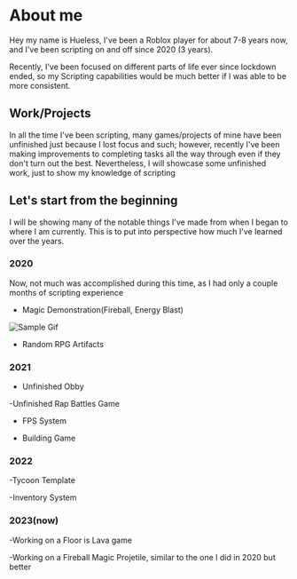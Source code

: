 # About me  

Hey my name is Hueless, I've been a Roblox player for about 7-8 years now, and I've been scripting on and off since 2020 (3 years).  

Recently, I've been focused on different parts of life ever since lockdown ended, so my Scripting capabilities would be much better if I was able to be more consistent. 

## Work/Projects  

In all the time I've been scripting, many games/projects of mine have been unfinished just because I lost focus and such; however, recently I've been making improvements to completing tasks all the way through even if they don't turn out the best. Nevertheless, I will showcase some unfinished work, just to show my knowledge of scripting

## Let's start from the beginning  

I will be showing many of the notable things I've made from when I began to where I am currently. This is to put into perspective how much I've learned over the years.  

### 2020  

Now, not much was accomplished during this time, as I had only a couple months of scripting experience  

- Magic Demonstration(Fireball, Energy Blast)  


![Sample Gif](e3e6da03ac5a15ece32c7b9c5c4947d5.gif) 

- Random RPG Artifacts

### 2021

- Unfinished Obby

-Unfinished Rap Battles Game

- FPS System

- Building Game

### 2022 

-Tycoon Template  

-Inventory System

### 2023(now)

-Working on a Floor is Lava game

-Working on a Fireball Magic Projetile, similar to the one I did in 2020 but better

 
